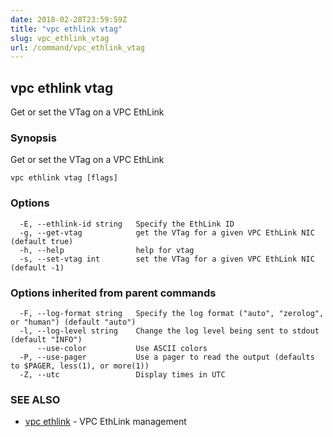 ```yaml
---
date: 2018-02-28T23:59:59Z
title: "vpc ethlink vtag"
slug: vpc_ethlink_vtag
url: /command/vpc_ethlink_vtag
---
```

## vpc ethlink vtag

Get or set the VTag on a VPC EthLink

### Synopsis


Get or set the VTag on a VPC EthLink

```
vpc ethlink vtag [flags]
```

### Options

```
  -E, --ethlink-id string   Specify the EthLink ID
  -g, --get-vtag            get the VTag for a given VPC EthLink NIC (default true)
  -h, --help                help for vtag
  -s, --set-vtag int        set the VTag for a given VPC EthLink NIC (default -1)
```

### Options inherited from parent commands

```
  -F, --log-format string   Specify the log format ("auto", "zerolog", or "human") (default "auto")
  -l, --log-level string    Change the log level being sent to stdout (default "INFO")
      --use-color           Use ASCII colors
  -P, --use-pager           Use a pager to read the output (defaults to $PAGER, less(1), or more(1))
  -Z, --utc                 Display times in UTC
```

### SEE ALSO
* [vpc ethlink](/command/vpc_ethlink)	 - VPC EthLink management

